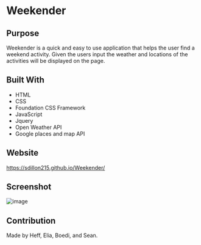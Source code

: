 # Weekender

## Purpose
Weekender is a quick and easy to use application that helps the user find a weekend activity. Given the users input the weather and locations of the activities will be displayed on the page.

## Built With
* HTML
* CSS
* Foundation CSS Framework
* JavaScript
* Jquery
* Open Weather API
* Google places and map API

## Website
https://sdillon215.github.io/Weekender/

## Screenshot
![image](https://user-images.githubusercontent.com/68351446/127410415-8dee1983-587b-45c8-b4d5-f73ff5d69be2.png)

## Contribution
Made by Heff, Elia, Boedi, and Sean.
